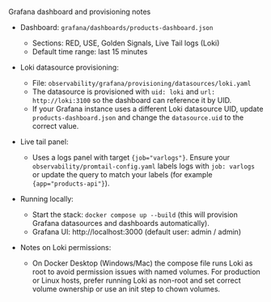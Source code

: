 Grafana dashboard and provisioning notes

- Dashboard: `grafana/dashboards/products-dashboard.json`
  - Sections: RED, USE, Golden Signals, Live Tail logs (Loki)
  - Default time range: last 15 minutes

- Loki datasource provisioning:
  - File: `observability/grafana/provisioning/datasources/loki.yaml`
  - The datasource is provisioned with `uid: loki` and `url: http://loki:3100` so the dashboard can reference it by UID.
  - If your Grafana instance uses a different Loki datasource UID, update `products-dashboard.json` and change the `datasource.uid` to the correct value.

- Live tail panel:
  - Uses a logs panel with target `{job="varlogs"}`. Ensure your `observability/promtail-config.yaml` labels logs with `job: varlogs` or update the query to match your labels (for example `{app="products-api"}`).

- Running locally:
  - Start the stack: `docker compose up --build` (this will provision Grafana datasources and dashboards automatically).
  - Grafana UI: http://localhost:3000 (default user: admin / admin)

- Notes on Loki permissions:
  - On Docker Desktop (Windows/Mac) the compose file runs Loki as root to avoid permission issues with named volumes. For production or Linux hosts, prefer running Loki as non-root and set correct volume ownership or use an init step to chown volumes.
